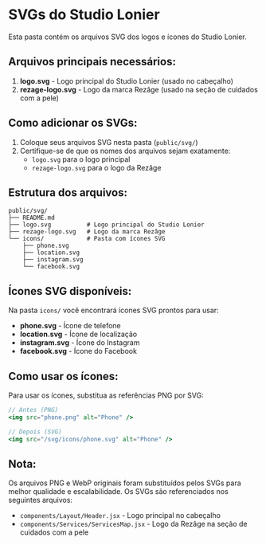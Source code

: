 # SVGs do Studio Lonier

Esta pasta contém os arquivos SVG dos logos e ícones do Studio Lonier.

## Arquivos principais necessários:

1. **logo.svg** - Logo principal do Studio Lonier (usado no cabeçalho)
2. **rezage-logo.svg** - Logo da marca Rezâge (usado na seção de cuidados com a pele)

## Como adicionar os SVGs:

1. Coloque seus arquivos SVG nesta pasta (`public/svg/`)
2. Certifique-se de que os nomes dos arquivos sejam exatamente:
   - `logo.svg` para o logo principal
   - `rezage-logo.svg` para o logo da Rezâge

## Estrutura dos arquivos:

```
public/svg/
├── README.md
├── logo.svg          # Logo principal do Studio Lonier
├── rezage-logo.svg   # Logo da marca Rezâge
└── icons/            # Pasta com ícones SVG
    ├── phone.svg
    ├── location.svg
    ├── instagram.svg
    └── facebook.svg
```

## Ícones SVG disponíveis:

Na pasta `icons/` você encontrará ícones SVG prontos para usar:
- **phone.svg** - Ícone de telefone
- **location.svg** - Ícone de localização
- **instagram.svg** - Ícone do Instagram
- **facebook.svg** - Ícone do Facebook

## Como usar os ícones:

Para usar os ícones, substitua as referências PNG por SVG:

```jsx
// Antes (PNG)
<img src="phone.png" alt="Phone" />

// Depois (SVG)
<img src="/svg/icons/phone.svg" alt="Phone" />
```

## Nota:

Os arquivos PNG e WebP originais foram substituídos pelos SVGs para melhor qualidade e escalabilidade. Os SVGs são referenciados nos seguintes arquivos:

- `components/Layout/Header.jsx` - Logo principal no cabeçalho
- `components/Services/ServicesMap.jsx` - Logo da Rezâge na seção de cuidados com a pele

